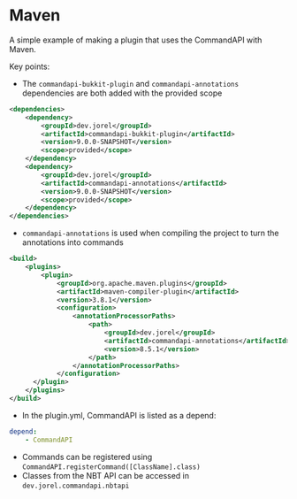 # Maven

A simple example of making a plugin that uses the CommandAPI with Maven.

Key points:

- The `commandapi-bukkit-plugin` and `commandapi-annotations` dependencies are both added with the provided scope
```xml
<dependencies>
	<dependency>
		<groupId>dev.jorel</groupId>
		<artifactId>commandapi-bukkit-plugin</artifactId>
		<version>9.0.0-SNAPSHOT</version>
		<scope>provided</scope>
	</dependency>
	<dependency>
		<groupId>dev.jorel</groupId>
		<artifactId>commandapi-annotations</artifactId>
		<version>9.0.0-SNAPSHOT</version>
		<scope>provided</scope>
	</dependency>
</dependencies>
```
- `commandapi-annotations` is used when compiling the project to turn the annotations into commands
```xml
<build>
    <plugins>
        <plugin>
            <groupId>org.apache.maven.plugins</groupId>
            <artifactId>maven-compiler-plugin</artifactId>
            <version>3.8.1</version>
            <configuration>
                <annotationProcessorPaths>
                    <path>
                        <groupId>dev.jorel</groupId>
                        <artifactId>commandapi-annotations</artifactId>
                        <version>8.5.1</version>
                    </path>
                </annotationProcessorPaths>
            </configuration>
      </plugin>
    </plugins>
</build>
```
- In the plugin.yml, CommandAPI is listed as a depend:
```yaml
depend:
    - CommandAPI
```
- Commands can be registered using `CommandAPI.registerCommand([ClassName].class)`
- Classes from the NBT API can be accessed in `dev.jorel.commandapi.nbtapi`

